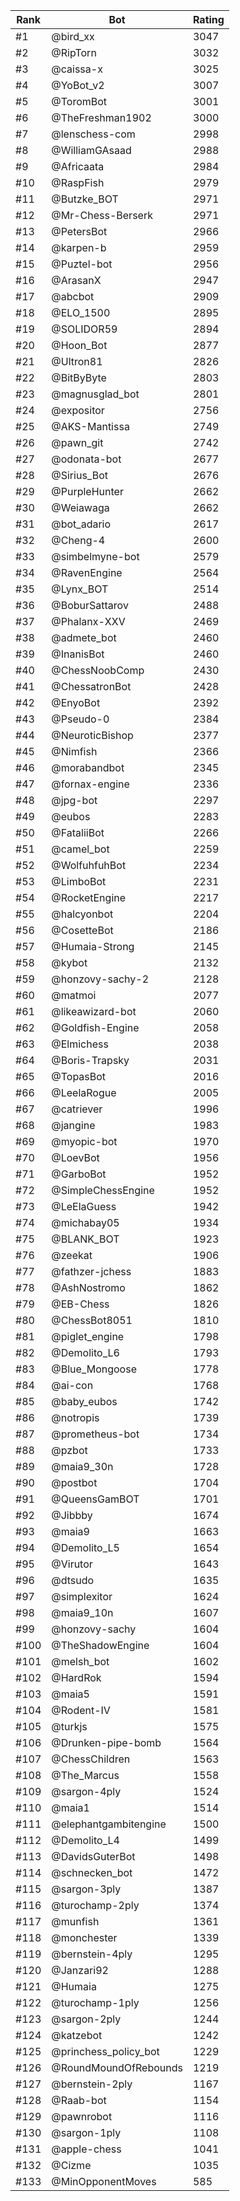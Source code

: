 Rank|Bot|Rating
---|---|---
#1|@bird_xx|3047
#2|@RipTorn|3032
#3|@caissa-x|3025
#4|@YoBot_v2|3007
#5|@ToromBot|3001
#6|@TheFreshman1902|3000
#7|@lenschess-com|2998
#8|@WilliamGAsaad|2988
#9|@Africaata|2984
#10|@RaspFish|2979
#11|@Butzke_BOT|2971
#12|@Mr-Chess-Berserk|2971
#13|@PetersBot|2966
#14|@karpen-b|2959
#15|@Puztel-bot|2956
#16|@ArasanX|2947
#17|@abcbot|2909
#18|@ELO_1500|2895
#19|@SOLIDOR59|2894
#20|@Hoon_Bot|2877
#21|@Ultron81|2826
#22|@BitByByte|2803
#23|@magnusglad_bot|2801
#24|@expositor|2756
#25|@AKS-Mantissa|2749
#26|@pawn_git|2742
#27|@odonata-bot|2677
#28|@Sirius_Bot|2676
#29|@PurpleHunter|2662
#30|@Weiawaga|2662
#31|@bot_adario|2617
#32|@Cheng-4|2600
#33|@simbelmyne-bot|2579
#34|@RavenEngine|2564
#35|@Lynx_BOT|2514
#36|@BoburSattarov|2488
#37|@Phalanx-XXV|2469
#38|@admete_bot|2460
#39|@InanisBot|2460
#40|@ChessNoobComp|2430
#41|@ChessatronBot|2428
#42|@EnyoBot|2392
#43|@Pseudo-0|2384
#44|@NeuroticBishop|2377
#45|@Nimfish|2366
#46|@morabandbot|2345
#47|@fornax-engine|2336
#48|@jpg-bot|2297
#49|@eubos|2283
#50|@FataliiBot|2266
#51|@camel_bot|2259
#52|@WolfuhfuhBot|2234
#53|@LimboBot|2231
#54|@RocketEngine|2217
#55|@halcyonbot|2204
#56|@CosetteBot|2186
#57|@Humaia-Strong|2145
#58|@kybot|2132
#59|@honzovy-sachy-2|2128
#60|@matmoi|2077
#61|@likeawizard-bot|2060
#62|@Goldfish-Engine|2058
#63|@Elmichess|2038
#64|@Boris-Trapsky|2031
#65|@TopasBot|2016
#66|@LeelaRogue|2005
#67|@catriever|1996
#68|@jangine|1983
#69|@myopic-bot|1970
#70|@LoevBot|1956
#71|@GarboBot|1952
#72|@SimpleChessEngine|1952
#73|@LeElaGuess|1942
#74|@michabay05|1934
#75|@BLANK_BOT|1923
#76|@zeekat|1906
#77|@fathzer-jchess|1883
#78|@AshNostromo|1862
#79|@EB-Chess|1826
#80|@ChessBot8051|1810
#81|@piglet_engine|1798
#82|@Demolito_L6|1793
#83|@Blue_Mongoose|1778
#84|@ai-con|1768
#85|@baby_eubos|1742
#86|@notropis|1739
#87|@prometheus-bot|1734
#88|@pzbot|1733
#89|@maia9_30n|1728
#90|@postbot|1704
#91|@QueensGamBOT|1701
#92|@Jibbby|1674
#93|@maia9|1663
#94|@Demolito_L5|1654
#95|@Virutor|1643
#96|@dtsudo|1635
#97|@simplexitor|1624
#98|@maia9_10n|1607
#99|@honzovy-sachy|1604
#100|@TheShadowEngine|1604
#101|@melsh_bot|1602
#102|@HardRok|1594
#103|@maia5|1591
#104|@Rodent-IV|1581
#105|@turkjs|1575
#106|@Drunken-pipe-bomb|1564
#107|@ChessChildren|1563
#108|@The_Marcus|1558
#109|@sargon-4ply|1524
#110|@maia1|1514
#111|@elephantgambitengine|1500
#112|@Demolito_L4|1499
#113|@DavidsGuterBot|1498
#114|@schnecken_bot|1472
#115|@sargon-3ply|1387
#116|@turochamp-2ply|1374
#117|@munfish|1361
#118|@monchester|1339
#119|@bernstein-4ply|1295
#120|@Janzari92|1288
#121|@Humaia|1275
#122|@turochamp-1ply|1256
#123|@sargon-2ply|1244
#124|@katzebot|1242
#125|@princhess_policy_bot|1229
#126|@RoundMoundOfRebounds|1219
#127|@bernstein-2ply|1167
#128|@Raab-bot|1154
#129|@pawnrobot|1116
#130|@sargon-1ply|1108
#131|@apple-chess|1041
#132|@Cizme|1035
#133|@MinOpponentMoves|585

